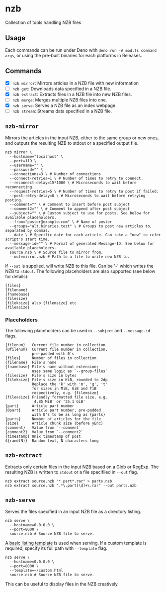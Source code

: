 # nzb

Collection of tools handling NZB files

## Usage

Each commands can be run under Deno with `deno run -A mod.ts command args`, or
using the pre-built binaries for each platforms in Releases.

## Commands

- [x] `nzb mirror`: Mirrors articles in a NZB file with new information
- [ ] `nzb get`: Downloads data specified in a NZB file.
- [x] `nzb extract`: Extracts files in a NZB file into new NZB files.
- [ ] `nzb merge`: Merges multiple NZB files into one.
- [x] `nzb serve`: Serves a NZB file as an index webpage.
- [ ] `nzb stream`: Streams data specified in a NZB file.

## `nzb-mirror`

Mirrors the articles in the input NZB, either to the same group or new ones, and
outputs the resulting NZB to stdout or a specified output file.

```shell
nzb mirror \
  --hostname="localhost" \
  --port=119 \
  --username="" \
  --password="" \
  --connections=3 \ # Number of connections
  --connect-retries=1 \ # Number of times to retry to connect.
  --reconnect-delay=15*1000 \ # Microseconds to wait before reconnecting.
  --request-retries=5 \ # Number of times to retry to post if failed.
  --post-retry-delay=0 \ # Microseconds to wait before retrying posting.
  --comment="" \ # Comment to insert before post subject
  --comment2="" \ # Comment to append after post subject
  --subject="" \ # Custom subject to use for posts. See below for available placeholders.
  --from="poster@example.com" \ # Name of poster
  --groups="alt.binaries.test" \ # Groups to post new articles to, separated by commas.
  --date \ # Specific date for each article. Can take a "now" to refer script's start time.
  --message-id="" \ # Format of generated Message-ID. See below for available placeholders.
  source.nzb \ # Source file to mirror from.
  --out=mirror.nzb # Path to a file to write new NZB to.
```

If `--out` is supplied, will write NZB to this file. Can be '-' which writes the
NZB to `stdout`. The following placeholders are also supported (see below for
details):

```
{files}
{filename}
{fnamebase}
{filesize}
{fileksize} also {filemsize} etc
{fileasize}
```

### Placeholders

The following placeholders can be used in `--subject` and `--message-id` flags.

```
{filenum}   Current file number in collection
{0filenum}  Current file number in collection,
            pre-padded with 0's
{files}     Number of files in collection
{filename}  File's name
{fnamebase} File's name without extension;
            uses same logic as `--group-files`
{filesize}  File's size in bytes
{fileksize} File's size in KiB, rounded to 2dp
            Replace the 'k' with 'm', 'g', 't'
            for sizes in MiB, GiB and TiB
            respectively, e.g. {filemsize}
{fileasize} Friendly formatted file size, e.g.
            '4.85 MiB' or '35.1 GiB'
{part}      Article part number
{0part}     Article part number, pre-padded
            with 0's to be as long as {parts}
{parts}     Number of articles for the file
{size}      Article chunk size (before yEnc)
{comment}   Value from `--comment`
{comment2}  Value from `--comment2`
{timestamp} Unix timestamp of post
${rand(N)}  Random text, N characters long
```

## `nzb-extract`

Extracts only certain files in the input NZB based on a Glob or RegExp. The
resulting NZB is written to `stdout` or a file specifiied in `--out` flag.

```shell
nzb extract source.nzb "*.part*.rar" > parts.nzb
nzb extract source.nzb ".*\.part[\d]+\.rar" --out parts.nzb
```

## `nzb-serve`

Serves the files specified in an input NZB file as a directory listing.

```shell
nzb serve \
  --hostname=0.0.0.0 \
  --port=8000 \
  source.nzb # Source NZB file to serve.
```

A [basic listing template](./index.html) is used when serving. If a custom
template is required, specify its full path with `--template` flag.

```shell
nzb serve \
  --hostname=0.0.0.0 \
  --port=8000 \
  --template=~/custom.html
  source.nzb # Source NZB file to serve.
```

This can be useful to display files in the NZB creatively.
